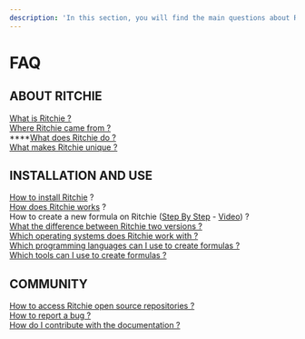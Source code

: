 ```yaml
---
description: 'In this section, you will find the main questions about Ritchie.'
---
```


# FAQ

## ABOUT RITCHIE

[What is Ritchie ?](https://docs.ritchiecli.io/#what-is-ritchie)  
[Where Ritchie came from ?](https://docs.ritchiecli.io/#where-ritchie-came-from)  
****[What does Ritchie do ?](https://docs.ritchiecli.io/#what-does-ritchie-do)  
[What makes Ritchie unique ?](https://docs.ritchiecli.io/#what-makes-ritchie-unique)

## INSTALLATION AND USE

[How to install Ritchie](https://docs.ritchiecli.io/get-started/installation) ?   
[How does Ritchie works](https://docs.ritchiecli.io/get-started/understand-ritchie) ?  
How to create a new formula on Ritchie \([Step By Step](https://docs.ritchiecli.io/contents/first-formula) - [Video](https://youtu.be/O_rD-0o8FrM)\) ?  
[What the difference between Ritchie two versions ?](https://docs.ritchiecli.io/software-architecture-1)  
[Which operating systems does Ritchie work with ?](https://docs.ritchiecli.io/key-concepts#operating-system)  
[Which programming languages can I use to create formulas ?](https://docs.ritchiecli.io/key-concepts#programming-languages)  
[Which tools can I use to create formulas ?](https://docs.ritchiecli.io/key-concepts#tools)

## COMMUNITY 

[How to access Ritchie open source repositories ?](https://docs.ritchiecli.io/community)  
[How to report a bug ? ](https://docs.ritchiecli.io/community#do-you-have-any-suggestion-for-the-ritchie-development-team)  
[How do I contribute with the documentation ?](https://docs.ritchiecli.io/community#do-you-have-any-suggestion-for-the-ritchie-development-team)







